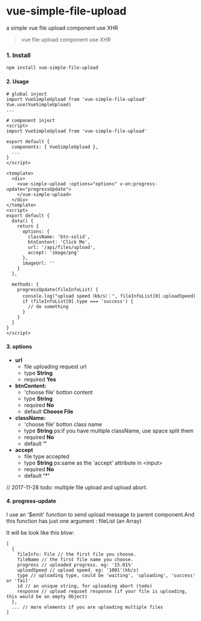 # vue-simple-file-upload
a simple vue file upload component use XHR

> vue file upload component use XHR


### 1. Install

``` bash
npm install vue-simple-file-upload
```


#### 2. Usage

```
# global inject
import VueSimpleUpload from 'vue-simple-file-upload'
Vue.use(VueSimpleUpload)
...

# component inject
<script>
import VueSimpleUpload from 'vue-simple-file-upload'

export default {
  components: { VueSimpleUpload },
  ...
}
</script>
```

```
<template>
  <div>
    <vue-simple-upload :options="options" v-on:progress-update="progressUpdate">
    </vue-simple-upload>
  </div>
</template>
<script>
export default {
  data() {
    return {
      options: {
        className: 'btn-solid',
        btnContent: 'Click Me',
        url: '/api/files/upload',
        accept: 'image/png'
      },
      imageUrl: ''
    }
  },

  methods: {
    progressUpdate(fileInfoList) {
      console.log("upload speed（kb/s）：", fileInfoList[0].uploadSpeed)
      if (fileInfoList[0].type === 'success') {
        // do something
      }
    }
  }
}
</script>
```

#### 3. options

* **url**
  * file uploading request url
  * type **String**
  * required **Yes**
* **btnContent:**
  * 'choose file' botton content
  * type **String**
  * required **No**
  * default **Choose File**
* **className:**
  * 'choose file' botton class name
  * type **String**  ps:if you have multiple className, use space split them
  * required **No**
  * default **''**
* **accept**
  * file type accepted
  * type **String**  ps:same as the 'accept' attribute in \<input\>
  * required **No**
  * default **'\*'**

// 2017-11-28 todo: multiple file upload and upload abort.

#### 4. progress-update

I use an '$emit' function to send upload message to parent component.And this function has just one argument : fileList (an Array)

It will be look like this blow:
```
[
  {
    fileInfo: File // the first file you choose.
    fileName // the first file name you choose.
    progress // uploaded progress. eg: '15.01%'
    uploadSpeed // upload speed. eg: '1001'(kb/s)
    type // uploading type, could be 'waiting', 'uploading', 'success' or 'fail'
    id // an unique string, for uploading abort (todo)
    response // upload requset response (if your file is uploading, this would be an empty Object)
  },
  ... // more elements if you are uploading multiple files
]
```


